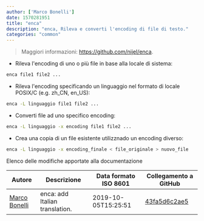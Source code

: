 ```yaml
---
author: ['Marco Bonelli']
date: 1570281951
title: "enca"
description: "enca, Rileva e converti l'encoding di file di testo."
categories: "common"
---
```

> Maggiori informazioni: <https://github.com/nijel/enca>.

- Rileva l'encoding di uno o più file in base alla locale di sistema:

```bash
enca file1 file2 ...
```

- Rileva l'encoding specificando un linguaggio nel formato di locale POSIX/C (e.g. zh_CN, en_US):

```bash
enca -L linguaggio file1 file2 ...
```

- Converti file ad uno specifico encoding:

```bash
enca -L linguaggio -x encoding file1 file2 ...
```

- Crea una copia di un file esistente utilizznado un encoding diverso:

```bash
enca -L linguaggio -x encoding_finale < file_originale > nuovo_file
```
Elenco delle modifiche apportate alla documentazione


Autore | Descrizione | Data formato ISO 8601 | Collegamento a GitHub
------|-----|-----|-----
[Marco Bonelli](mailto:marco@mebeim.net) | enca: add Italian translation. | 2019-10-05T15:25:51 | [43fa5d6c2ae5](https://github.com/tldr-pages/tldr/commit/43fa5d6c2ae59d5c26566f61050b9f108ade62e9)

